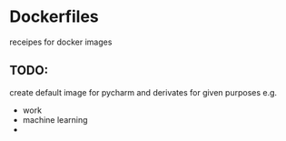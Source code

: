 # Dockerfiles
receipes for docker images

## TODO:
create default image for pycharm and derivates for given purposes e.g.
- work
- machine learning
-
